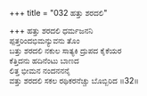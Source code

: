 +++
title = "032 ಹತ್ತು ಶರದಲಿ"

+++
ಹತ್ತು ಶರದಲಿ ಧರ್ಮಜನನಿ  
ಪ್ಪತ್ತರಿಂದಭಿಮನ್ಯುವನು ತೊಂ  
ಬತ್ತು ಶರದಲಿ ನಕುಲ ಸಾತ್ಯಕಿ ದ್ರುಪದ ಕೈಕೆಯರ  
ಕೆತ್ತಿದನು ಹದಿನೆಂಟು ಬಾಣದ  
ಲಿತ್ತ ಭೀಮನ ನಂದನನನೈ  
ವತ್ತು ಶರದಲಿ ಸಕಲ ರಥಿಕರನೆಚ್ಚು ಬೊಬ್ಬಿರಿದ      ॥32॥